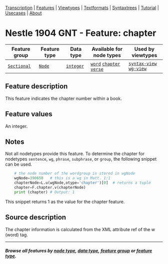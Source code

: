 <a name="start"></a>
<div class="hidden-content">
<a href="../transcription.md">Transcription</a> | <a href="README.md#start">Features</a> | <a href="../viewtypes.md#start">Viewtypes</a> | <a href="../textformats.md#start">Textformats</a> |  <a href="../syntaxtrees.md#start">Syntaxtrees</a> | <a href="../../tutorial/README.md#start">Tutorial</a> | <a href="../usecases/README.md#start">Usecases</a> | <a href="../about.md#start">About</a>
</div>

# Nestle 1904 GNT - Feature: chapter

Feature group | Feature type | Data type | Available for node types | Used by viewtypes
---  | --- | --- | --- |---
[`Sectional`](featuresbygroup.md#sectional-features) | [`Node`](featuresbyfeaturetype.md#node-features) | [`integer`](featuresbydatatype.md#integer-datatype)  | [`word`](featuresbynodetype.md#word-nodes) [`chapter`](featuresbynodetype.md#chapter-nodes) [`verse`](featuresbynodetype.md#verse-nodes) | [`syntax-view`](../syntax-view.md#start) [`wg-view`](../wg-view.md#start)

## Feature description  

This feature indicates the chapter number within a book.

## Feature values

An integer.

## Notes

Not all nodetypes provide this feature. To determine the chapter for nodetypes `sentence`, `wg`, `phrase`, `subphrase`, or `group`, the following snippet can be used.

```python
    # the node number of the wordgroup is stored in wgNode
    wgNode=390658   # this is a wg in Matt. 1:1
    chapterNode=L.u(wgNode,otype='chapter')[0]  # returns a tuple
    chapter=F.chapter.v(chapterNode)
    print (chapter) # Output: 1
```

This snippet returns 1 as the value for the chapter feature.

## Source description

The chapter information is calculated from the XML attribute ref of the w (word) tag.

---
#### *Browse all features by [node type](featuresbynodetype.md#start), [data type](featuresbydatatype.md#start), [feature group](featuresbygroup.md#start) or [feature type](featuresbyfeaturetype.md#start).*

